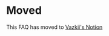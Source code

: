 # Moved

This FAQ has moved to [Vazkii's Notion](https://vazkii.notion.site/Violet-Moon-FAQ-ddd80d35a63d4d268396dc09f8f9236e)
